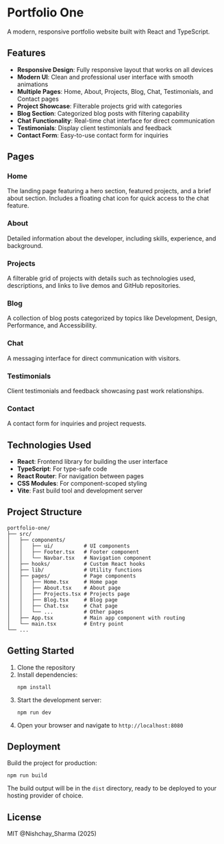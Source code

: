 # Portfolio One

A modern, responsive portfolio website built with React and TypeScript.

## Features

- **Responsive Design**: Fully responsive layout that works on all devices
- **Modern UI**: Clean and professional user interface with smooth animations
- **Multiple Pages**: Home, About, Projects, Blog, Chat, Testimonials, and Contact pages
- **Project Showcase**: Filterable projects grid with categories
- **Blog Section**: Categorized blog posts with filtering capability
- **Chat Functionality**: Real-time chat interface for direct communication
- **Testimonials**: Display client testimonials and feedback
- **Contact Form**: Easy-to-use contact form for inquiries

## Pages

### Home
The landing page featuring a hero section, featured projects, and a brief about section. Includes a floating chat icon for quick access to the chat feature.

### About
Detailed information about the developer, including skills, experience, and background.

### Projects
A filterable grid of projects with details such as technologies used, descriptions, and links to live demos and GitHub repositories.

### Blog
A collection of blog posts categorized by topics like Development, Design, Performance, and Accessibility.

### Chat
A messaging interface for direct communication with visitors.

### Testimonials
Client testimonials and feedback showcasing past work relationships.

### Contact
A contact form for inquiries and project requests.

## Technologies Used

- **React**: Frontend library for building the user interface
- **TypeScript**: For type-safe code
- **React Router**: For navigation between pages
- **CSS Modules**: For component-scoped styling
- **Vite**: Fast build tool and development server

## Project Structure

```
portfolio-one/
├── src/
│   ├── components/
│   │   ├── ui/          # UI components
│   │   ├── Footer.tsx   # Footer component
│   │   └── Navbar.tsx   # Navigation component
│   ├── hooks/           # Custom React hooks
│   ├── lib/             # Utility functions
│   ├── pages/           # Page components
│   │   ├── Home.tsx     # Home page
│   │   ├── About.tsx    # About page
│   │   ├── Projects.tsx # Projects page
│   │   ├── Blog.tsx     # Blog page
│   │   ├── Chat.tsx     # Chat page
│   │   └── ...          # Other pages
│   ├── App.tsx          # Main app component with routing
│   └── main.tsx         # Entry point
└── ...
```

## Getting Started

1. Clone the repository
2. Install dependencies:
   ```
   npm install
   ```
3. Start the development server:
   ```
   npm run dev
   ```
4. Open your browser and navigate to `http://localhost:8080`

## Deployment

Build the project for production:
```
npm run build
```

The build output will be in the `dist` directory, ready to be deployed to your hosting provider of choice.

## License

MIT @Nishchay_Sharma (2025)